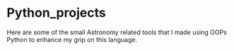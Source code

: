# Python_projects
Here are some of the small Astronomy related tools that I made using OOPs Python to enhance my grip on this language. 
